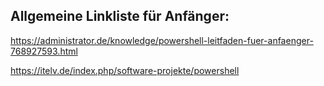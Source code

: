## Allgemeine Linkliste für Anfänger:  

https://administrator.de/knowledge/powershell-leitfaden-fuer-anfaenger-768927593.html  

https://itelv.de/index.php/software-projekte/powershell
